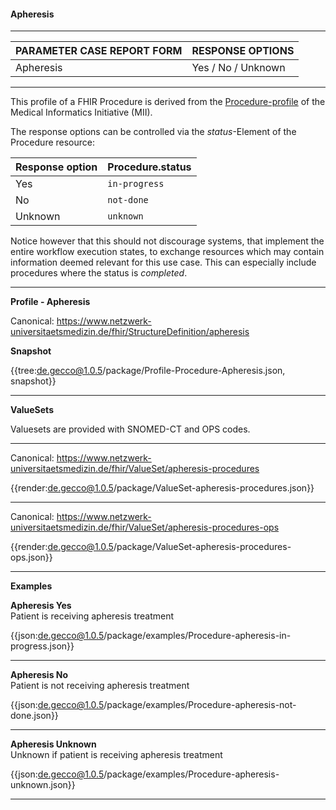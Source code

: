 #### Apheresis

---

| PARAMETER CASE REPORT FORM | RESPONSE OPTIONS |
|--------------|-----------|
| Apheresis | Yes / No / Unknown | 

---

This profile of a FHIR Procedure is derived from the [Procedure-profile](https://simplifier.net/packages/de.medizininformatikinitiative.kerndatensatz.prozedur/2.0.0-alpha3/files/404852) of the Medical Informatics Initiative (MII). 

The response options can be controlled via the *status*-Element of the Procedure resource:

| Response option | Procedure.status |
|--------------|-----------|
| Yes | `in-progress` | 
| No | `not-done` | 
| Unknown | `unknown` | 

Notice however that this should not discourage systems, that implement the entire workflow execution states, to exchange resources which may contain information deemed relevant for this use case. This can especially include procedures where the status is *completed*.

---

**Profile - Apheresis**

Canonical: https://www.netzwerk-universitaetsmedizin.de/fhir/StructureDefinition/apheresis

**Snapshot**

{{tree:de.gecco@1.0.5/package/Profile-Procedure-Apheresis.json, snapshot}} 

---

**ValueSets**

Valuesets are provided with SNOMED-CT and OPS codes.

---

Canonical: https://www.netzwerk-universitaetsmedizin.de/fhir/ValueSet/apheresis-procedures

{{render:de.gecco@1.0.5/package/ValueSet-apheresis-procedures.json}}

---

Canonical: https://www.netzwerk-universitaetsmedizin.de/fhir/ValueSet/apheresis-procedures-ops

{{render:de.gecco@1.0.5/package/ValueSet-apheresis-procedures-ops.json}} 

---

**Examples**

**Apheresis Yes**
<br>
Patient is receiving apheresis treatment 

{{json:de.gecco@1.0.5/package/examples/Procedure-apheresis-in-progress.json}} 

---

**Apheresis No**
<br>
Patient is not receiving apheresis treatment 

{{json:de.gecco@1.0.5/package/examples/Procedure-apheresis-not-done.json}}

---

**Apheresis Unknown**
<br>
Unknown if patient is receiving apheresis treatment 

{{json:de.gecco@1.0.5/package/examples/Procedure-apheresis-unknown.json}}

---